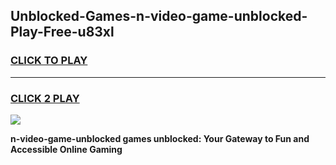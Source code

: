 
## Unblocked-Games-n-video-game-unblocked-Play-Free-u83xl
<h3>
<a href="https://premium76.site?title=n-video-game-unblocked&ref=10A">CLICK TO PLAY</a></h3>
<hr>

<h3>
<a href="https://premium76.site?title=n-video-game-unblocked&ref=10A">CLICK 2 PLAY</a>
  
</h3>

<a href="https://premium76.site?title=n-video-game-unblocked&ref=10A"><img src="https://clearcache.store/games.png"></a>


**n-video-game-unblocked games unblocked: Your Gateway to Fun and Accessible Online Gaming**
